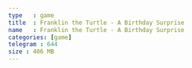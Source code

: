 ```yaml
---
type   : game
title  : Franklin the Turtle - A Birthday Surprise
name   : Franklin the Turtle - A Birthday Surprise
categories: [game]
telegram : 644
size : 406 MB
---
```



